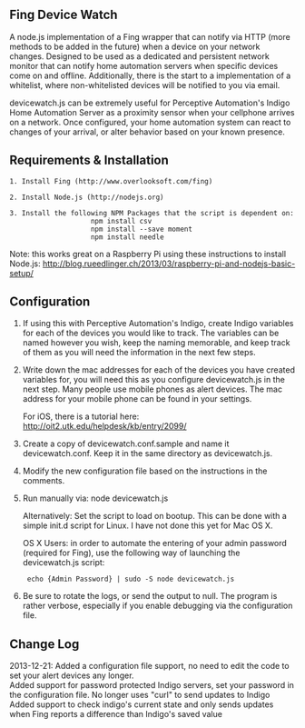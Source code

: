 Fing Device Watch
---
A node.js implementation of a Fing wrapper that can notify via HTTP (more methods to be added in the future) when a device on your network changes. Designed to be used as a dedicated and persistent network monitor that can notify home automation servers when specific devices come on and offline.  Additionally, there is the start to a implementation of a whitelist, where non-whitelisted devices will be notified to you via email.

devicewatch.js can be extremely useful for Perceptive Automation's Indigo Home Automation Server as a proximity sensor when your cellphone arrives on a network.  Once configured, your home automation system can react to changes of your arrival, or alter behavior based on your known presence.

Requirements & Installation
---

	1. Install Fing (http://www.overlooksoft.com/fing)

	2. Install Node.js (http://nodejs.org)

	3. Install the following NPM Packages that the script is dependent on: 
						npm install csv
						npm install --save moment
						npm install needle

Note: this works great on a Raspberry Pi using these instructions to install Node.js: http://blog.rueedlinger.ch/2013/03/raspberry-pi-and-nodejs-basic-setup/

Configuration
---

1. If using this with Perceptive Automation's Indigo, create Indigo variables for each of the devices you would like to track.
	The variables can be named however you wish, keep the naming memorable, and keep track of them as you will need the information in the next few steps.

2. Write down the mac addresses for each of the devices you have created variables for, you will need this as you configure devicewatch.js in the next step.
	Many people use mobile phones as alert devices.  The mac address for your mobile phone can be found in your settings.

	For iOS, there is a tutorial here: http://oit2.utk.edu/helpdesk/kb/entry/2099/

3. Create a copy of devicewatch.conf.sample and name it devicewatch.conf.  Keep it in the same directory as devicewatch.js.

4. Modify the new configuration file based on the instructions in the comments.

5. Run manually via: node devicewatch.js
	
	Alternatively: Set the script to load on bootup.  This can be done with a simple init.d script for Linux.  I have not done this yet for Mac OS X.

	OS X Users: in order to automate the entering of your admin password (required for Fing), use the following way of launching the devicewatch.js script:
		
		echo {Admin Password} | sudo -S node devicewatch.js

6. Be sure to rotate the logs, or send the output to null.  The program is rather verbose, especially if you enable debugging via the configuration file.

Change Log
---

2013-12-21: Added a configuration file support, no need to edit the code to set your alert devices any longer.	
			Added support for password protected Indigo servers, set your password in the configuration file.
			No longer uses "curl" to send updates to Indigo
			Added support to check indigo's current state and only sends updates when Fing reports a difference than Indigo's saved value